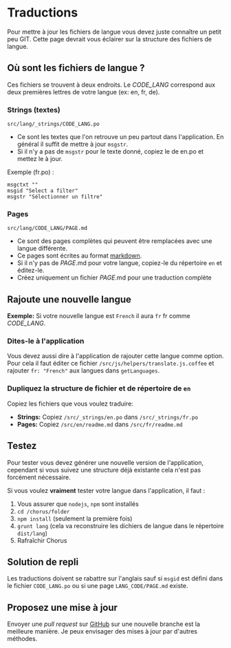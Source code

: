 # Traductions

Pour mettre à jour les fichiers de langue vous devez juste connaître un petit peu GIT.
Cette page devrait vous éclairer sur la structure des fichiers de langue.

## Où sont les fichiers de langue ?

Ces fichiers se trouvent à deux endroits. Le *CODE_LANG* correspond aux deux premières lettres de votre langue (ex: en, fr, de).

### Strings (textes)

`src/lang/_strings/CODE_LANG.po`

* Ce sont les textes que l'on retrouve un peu partout dans l'application. En général il suffit de mettre à jour `msgstr`.
* Si il n'y a pas de `msgstr` pour le texte donné, copiez le de en.po et mettez le à jour.

Exemple (fr.po) :
``` 
msgctxt ""
msgid "Select a filter"
msgstr "Sélectionner un filtre"
```

### Pages

`src/lang/CODE_LANG/PAGE.md`

* Ce sont des pages complètes qui peuvent être remplacées avec une langue différente.
* Ce pages sont écrites au format [markdown](https://en.wikipedia.org/wiki/Markdown).
* Si il n'y pas de *PAGE*.md pour votre langue, copiez-le du répertoire `en` et éditez-le.
* Créez uniquement un fichier *PAGE*.md pour une traduction complète

## Rajoute une nouvelle langue

**Exemple:** Si votre nouvelle langue est `French` il aura `fr` fr comme *CODE_LANG*.

### Dites-le à l'application

Vous devez aussi dire à l'application de rajouter cette langue comme option. Pour cela il faut éditer
ce fichier `/src/js/helpers/translate.js.coffee` et rajouter `fr: "French"` aux langues dans `getLanguages`.

### Dupliquez la structure de fichier et de répertoire de `en`

Copiez les fichiers que vous voulez traduire:

* **Strings:** Copiez `/src/_strings/en.po` dans `/src/_strings/fr.po`
* **Pages:** Copiez `/src/en/readme.md` dans `/src/fr/readme.md`

## Testez

Pour tester vous devez générer une nouvelle version de l'application, cependant si vous suivez une structure
 déjà existante cela n'est pas forcément nécessaire.

Si vous voulez **vraiment** tester votre langue dans l'application, il faut :

1. Vous assurer que `nodejs`, `npm` sont installés
2. `cd /chorus/folder`
3. `npm install` (seulement la première fois)
4. `grunt lang` (cela va reconstruire les dichiers de langue dans le répertoire `dist/lang`)
5. Rafraîchir Chorus
  
## Solution de repli

Les traductions doivent se rabattre sur l'anglais sauf si `msgid` est défini dans le fichier
`CODE_LANG.po` ou si une page `LANG_CODE/PAGE.md` existe.

## Proposez une mise à jour

Envoyer une *pull request* sur [GitHub](https://github.com/xbmc/chorus2) sur une nouvelle branche est
la meilleure manière. Je peux envisager des mises à jour par d'autres méthodes.

